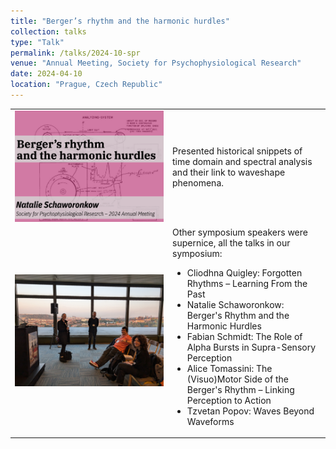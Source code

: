 ```yaml
---
title: "Berger’s rhythm and the harmonic hurdles"
collection: talks
type: "Talk"
permalink: /talks/2024-10-spr
venue: "Annual Meeting, Society for Psychophysiological Research"
date: 2024-04-10
location: "Prague, Czech Republic"
---
```



<table style="width: 100%; border-collapse: collapse;">
  <tr>
    <!-- Image cell -->
    <td style="text-align: center; vertical-align: middle; width: 50%;">
      <img src="../images/2024_talk_spr.png" alt="" style="max-width: 100%; height: auto;">
    </td>
    <!-- Text cell -->
    <td style="text-align: left; vertical-align: middle; width: 50%;">
      Presented historical snippets of time domain and spectral analysis and their link to waveshape phenomena.
    </td>
    </tr>
    <tr>
    <td style="text-align: center; vertical-align: middle; width: 50%;">
      <img src="../images/2024_talk_spr2.jpg" alt="" style="max-width: 100%; height: auto;">
    </td>   
    <td style="text-align: left; vertical-align: middle; width: 50%;">
    Other symposium speakers were supernice, all the talks in our symposium:

<ul>
<li>Cliodhna Quigley: Forgotten Rhythms – Learning From the Past</li>
<li>Natalie Schaworonkow: Berger's Rhythm and the Harmonic Hurdles</li>
<li>Fabian Schmidt: The Role of Alpha Bursts in Supra-Sensory Perception</li>
<li>Alice Tomassini: The (Visuo)Motor Side of the Berger's Rhythm – Linking Perception to Action</li>
<li>Tzvetan Popov: Waves Beyond Waveforms</li>
</ul>
    </td> 
  </tr>
</table>
